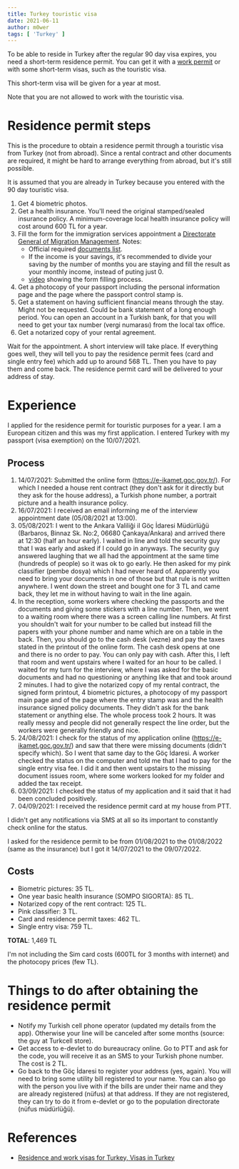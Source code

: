 ```yaml
---
title: Turkey touristic visa
date: 2021-06-11
author: m0wer
tags: [ 'Turkey' ]
---
```


To be able to reside in Turkey after the regular 90 day visa expires, you need
a short-term residence permit. You can get it with a [work permit](work) or
with some short-term visas, such as the touristic visa.

This short-term visa will be given for a year at most.

Note that you are not allowed to work with the touristic visa.

# Residence permit steps

This is the procedure to obtain a residence permit through a touristic visa
from Turkey (not from abroad). Since a rental contract and other documents are
required, it might be hard to arrange everything from abroad, but it's still
possible.

It is assumed that you are already in Turkey because you entered with the 90
day touristic visa.

1. Get 4 biometric photos.
1. Get a health insurance. You'll need the original stamped/sealed insurance
  policy. A minimum-coverage local health insurance policy will cost around
  600 TL for a year.
1. Fill the form for the immigration services appointment        a
  [Directorate General of Migration Management](https://e-ikamet.goc.gov.tr/).
  Notes:
    * Official required
      [documents list](https://e-ikamet.goc.gov.tr/Ikamet/BasvuruIstenenBelgeler/BasvuruFormuIstenenBelgeler?tur=0).
    * If the income is your savings, it's recommended to divide your saving
      by the number of months you are staying and fill the result as your
      monthly income, instead of puting just 0.
    * [video](https://www.youtube.com/watch?v=_NCcnBqAM1M) showing the form
      filling process.
1. Get a photocopy of your passport including the personal information page and
  the page where the passport control stamp is.
1. Get a statement on having sufficient financial means through the stay. Might
  not be requested. Could be bank statement of a long enough period. You can
  open an account in a Turkish bank, for that you will need to get your tax
  number (vergi numarası) from the local tax office.
1. Get a notarized copy of your rental agreement.

Wait for the appointment. A short interview will take place. If everything goes
well, they will tell you to pay the residence permit fees (card and single
entry fee) which add up to around 568 TL. Then you have to pay them and come
back. The residence permit card will be delivered to your address of stay.

# Experience

I applied for the residence permit for touristic purposes for a year. I am a
European citizen and this was my first application. I entered Turkey
with my passport (visa exemption) on the 10/07/2021.

## Process

1. 14/07/2021: Submitted the online form (https://e-ikamet.goc.gov.tr/).
  For which I needed a house rent contract (they don't ask for it directly but
  they ask for the house address), a Turkish phone number, a portrait picture
  and a health insurance policy.
1. 16/07/2021: I received an email informing me of the interview appointment date
  (05/08/2021 at 13:00).
1. 05/08/2021: I went to the Ankara Valiliği il Göç İdaresi Müdürlüğü
  (Barbaros, Binnaz Sk. No:2, 06680 Çankaya/Ankara) and arrived there at 12:30
  (half an hour early). I waited in line and told the security guy that I was
  early and asked if I could go in anyways. The security guy answered
  laughing that we all had the appointment at the same time (hundreds of
  people) so it was ok to go early. He then asked for my pink classifier
  (pembe dosya) which I had never heard of. Apparently you need to bring your
  documents in one of those but that rule is not written anywhere. I went down
  the street and bought one for 3 TL and came back, they let me in without
  having to wait in the line again.
1. In the reception, some workers where checking the passports and the
  documents and giving some stickers with a line number. Then, we went to a
  waiting room where there was a screen calling line numbers. At first you
  shouldn't wait for your number to be called but instead fill the papers with
  your phone number and name which are on a table in the back. Then, you
  should go to the cash desk (vezne) and pay the taxes stated in the printout
  of the online form. The cash desk opens at one and there is no order to pay.
  You can only pay with cash.
  After this, I left that room and went upstairs where I waited for an hour
  to be called. I waited for my turn for the interview, where I was asked
  for the basic documents and had no questioning or anything like that and
  took around 2 minutes. I had to give the notarized copy of my rental
  contract, the signed form printout, 4 biometric pictures, a photocopy of
  my passport main page and of the page where the entry stamp was and the
  health insurance signed policy documents. They didn't ask for the bank
  statement or anything else.
  The whole process took 2 hours. It was really messy and people did not
  generally respect the line order, but the workers were generally friendly
  and nice.
1.  24/08/2021: I check for the status of my application online
   (https://e-ikamet.goc.gov.tr/) and saw that there were missing documents
  (didn't specify which). So I went that same day to the Göç İdaresi. A worker
  checked the status on the computer and told me that I had to pay for the
  single entry visa fee. I did it and then went upstairs to the missing
  document issues room, where some workers looked for my folder and added the
  tax receipt.
1. 03/09/2021: I checked the status of my application and it said that it had
  been concluded positively.
1. 04/09/2021: I received the residence permit card at my house from PTT.

I didn't get any notifications via SMS at all so its important to constantly
check online for the status.

I asked for the residence permit to be from 01/08/2021 to the 01/08/2022
(same as the insurance) but I got it 14/07/2021 to the 09/07/2022.

## Costs

* Biometric pictures: 35 TL.
* One year basic health insurance (SOMPO SIGORTA): 85 TL.
* Notarized copy of the rent contract: 125 TL.
* Pink classifier: 3 TL.
* Card and residence permit taxes: 462 TL.
* Single entry visa: 759 TL.

**TOTAL**: 1,469 TL

I'm not including the Sim card costs (600TL for 3 months with internet)
and the photocopy prices (few TL).

# Things to do after obtaining the residence permit

* Notify my Turkish cell phone operator (updated my details from the app).
  Otherwise your line will be canceled after some months (source: the guy
  at Turkcell store).
* Get access to e-devlet to do bureaucracy online. Go to PTT and ask for the
  code, you will receive it as an SMS to your Turkish phone number. The cost
  is 2 TL.
* Go back to the Göç İdaresi to register your address (yes, again). You will
  need to bring some utility bill registered to your name. You can also go with
  the person you live with if the bills are under their name and they are
  already registered (nüfus) at that address. If they are not registered, they
  can try to do it from e-devlet or go to the population directorate (nüfus
  müdürlüğü).

# References

* [Residence and work visas for Turkey, Visas in Turkey](https://www.expat.com/en/guide/middle-east/turkey/15099-long-term-residence-permits-in-turkey.html)
